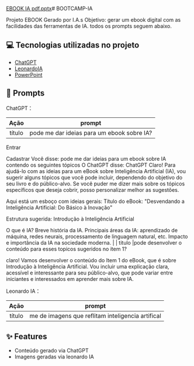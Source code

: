 [EBOOK IA pdf.pptx](https://github.com/user-attachments/files/18337076/EBOOK.IA.pdf.pptx)# BOOTCAMP-IA

Projeto EBOOK Gerado por I.A.s
Objetivo: gerar um ebook digital com as facilidades das ferramentas de IA. todos os prompts
seguem abaixo.

## 💻 Tecnologias utilizadas no projeto

- [ChatGPT](https://chat.openai.com/) 
- [LeonardoIA](https://leonardo.ai/)
- [PowerPoint](https://www.microsoft.com/en/microsoft-365/powerpoint)

## 🧠 Prompts


ChatGPT：

|   Ação   | prompt                                                                                                                                                                                                                                                                         |
| :------: | ------------------------------------------------------------------------------------------------------------------------------------------------------------------------------------------------------------------------------------------------------------------------------ |
|  título  | pode me dar ideias para um ebook sobre IA?

Entrar

Cadastrar
Você disse:
pode me dar ideias para um ebook sobre IA contendo os seguintes tópicos
O ChatGPT disse:
ChatGPT
Claro! Para ajudá-lo com as ideias para um eBook sobre Inteligência Artificial (IA), vou sugerir alguns tópicos que você pode incluir, dependendo do objetivo do seu livro e do público-alvo. Se você puder me dizer mais sobre os tópicos específicos que deseja cobrir, posso personalizar melhor as sugestões.

Aqui está um esboço com ideias gerais:
Título do eBook:
"Desvendando a Inteligência Artificial: Do Básico à Inovação"

Estrutura sugerida:
Introdução à Inteligência Artificial

O que é IA?
Breve história da IA.
Principais áreas da IA: aprendizado de máquina, redes neurais, processamento de linguagem natural, etc.
Impacto e importância da IA na sociedade moderna.
|
| titulo |pode desenvolver o conteúdo para esses topicos sugeridos no item 1?

claro! Vamos desenvolver o conteúdo do Item 1 do eBook, que é sobre Introdução à Inteligência Artificial. Vou incluir uma explicação clara, acessível e interessante para seu público-alvo, que pode variar entre iniciantes e interessados em aprender mais sobre IA.

Leonardo IA：

|  Ação  | prompt                                                                                 |
| :----: | -------------------------------------------------------------------------------------- |
| título | me de imagens que reflitam inteligencia artifical |

## ✨ Features

- Conteúdo gerado via ChatGPT
- Imagens geradas via leonardo IA

